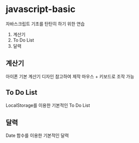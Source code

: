# javascript-basic

자바스크립트 기초를 탄탄히 하기 위한 연습
1. 계산기
2. To Do List
3. 달력

## 계산기

아이폰 기본 계산기 디자인 참고하여 제작
마우스 + 키보드로 조작 가능


## To Do List

LocalStorage를 이용한 기본적인 To Do List


## 달력

Date 함수를 이용한 기본적인 달력
